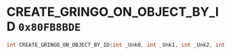 # CREATE_GRINGO_ON_OBJECT_BY_ID `0x80FB8BDE`

```cpp
int CREATE_GRINGO_ON_OBJECT_BY_ID(int _Unk0, int _Unk1, int _Unk2, int _Unk3, int _Unk4, int _Unk5, int _Unk6, int _Unk7, int _Unk8);
```